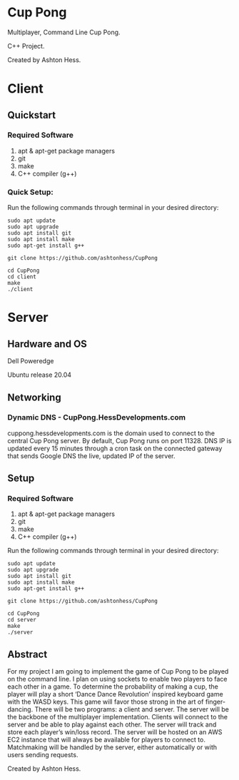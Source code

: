 # Cup Pong
Multiplayer, Command Line Cup Pong.

C++ Project. 

Created by Ashton Hess.

# Client
## Quickstart
### Required Software
1. apt & apt-get package managers
2. git
3. make
4. C++ compiler (g++)

### Quick Setup:
Run the following commands through terminal in your desired directory:
```
sudo apt update
sudo apt upgrade
sudo apt install git 
sudo apt install make
sudo apt-get install g++

git clone https://github.com/ashtonhess/CupPong

cd CupPong
cd client
make
./client
```

# Server
## Hardware and OS
Dell Poweredge 

Ubuntu release 20.04
## Networking
### Dynamic DNS - CupPong.HessDevelopments.com
cuppong.hessdevelopments.com is the domain used to connect to the central Cup Pong server.
By default, Cup Pong runs on port 11328. DNS IP is updated every 15 minutes through a cron task on the connected gateway that sends Google DNS the live, updated IP of the server.
## Setup
### Required Software
1. apt & apt-get package managers
2. git
3. make
4. C++ compiler (g++)

Run the following commands through terminal in your desired directory:
```
sudo apt update
sudo apt upgrade
sudo apt install git
sudo apt install make
sudo apt-get install g++

git clone https://github.com/ashtonhess/CupPong

cd CupPong
cd server
make
./server
```

## Abstract
For my project I am going to implement the game of Cup Pong to be played on the command line. I plan on using sockets to enable two players to face each other in a game. To determine the probability of making a cup, the player will play a short ‘Dance Dance Revolution’ inspired keyboard game with the WASD keys. This game will favor those strong in the art of finger-dancing. There will be two programs: a client and server. The server will be the backbone of the multiplayer implementation. Clients will connect to the server and be able to play against each other. The server will track and store each player’s win/loss record. The server will be hosted on an AWS EC2 instance that will always be available for players to connect to. Matchmaking will be handled by the server, either automatically or with users sending requests. 


Created by Ashton Hess.
